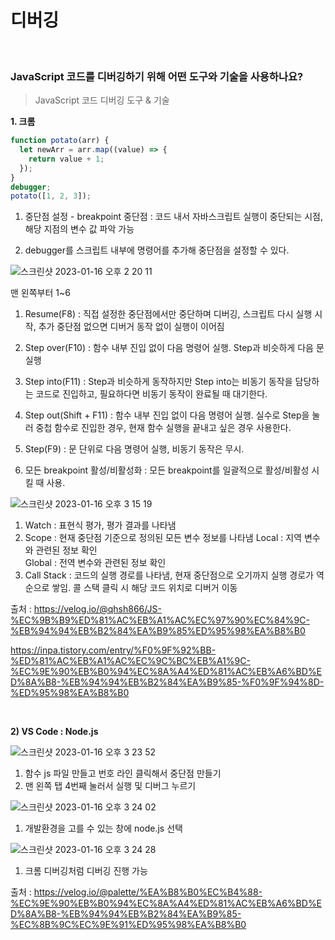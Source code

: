 # 디버깅

<br/>

### JavaScript 코드를 디버깅하기 위해 어떤 도구와 기술을 사용하나요?

> JavaScript 코드 디버깅 도구 & 기술

**1. 크롬**

```js
function potato(arr) {
  let newArr = arr.map((value) => {
    return value + 1;
  });
}
debugger;
potato([1, 2, 3]);
```

1. 중단점 설정 - breakpoint
   중단점 : 코드 내서 자바스크립트 실행이 중단되는 시점, 해당 지점의 변수 값 파악 가능

2. debugger를 스크립트 내부에 명령어를 추가해 중단점을 설정할 수 있다.

![스크린샷 2023-01-16 오후 2 20 11](https://user-images.githubusercontent.com/107454269/212604163-cba866fc-86ab-4d0b-a6fb-22a44ca2747f.png)

맨 왼쪽부터 1~6

1. Resume(F8) : 직접 설정한 중단점에서만 중단하며 디버깅, 스크립트 다시 실행 시작, 추가 중단점 없으면 디버거 동작 없이 실행이 이어짐

2. Step over(F10) : 함수 내부 진입 없이 다음 명령어 실행.
   Step과 비슷하게 다음 문 실행

3. Step into(F11) : Step과 비슷하게 동작하지만 Step into는 비동기 동작을 담당하는 코드로 진입하고, 필요하다면 비동기 동작이 완료될 때 대기한다.

4. Step out(Shift + F11) : 함수 내부 진입 없이 다음 명령어 실행.
   실수로 Step을 눌러 중첩 함수로 진입한 경우, 현재 함수 실행을 끝내고 싶은 경우 사용한다.

5. Step(F9) : 문 단위로 다음 명령어 실행, 비동기 동작은 무시.

6. 모든 breakpoint 활성/비활성화 : 모든 breakpoint를 일괄적으로 활성/비활성 시킬 때 사용.

![스크린샷 2023-01-16 오후 3 15 19](https://user-images.githubusercontent.com/107454269/212610902-15241608-7272-4c6e-aeb7-ec0ffde14c8c.png)

1. Watch : 표현식 평가, 평가 결과를 나타냄
2. Scope : 현재 중단점 기준으로 정의된 모든 변수 정보를 나타냄
   Local : 지역 변수와 관련된 정보 확인  
   Global : 전역 변수와 관련된 정보 확인
3. Call Stack : 코드의 실행 경로를 나타냄, 현재 중단점으로 오기까지 실행 경로가 역순으로 쌓임. 콜 스택 클릭 시 해당 코드 위치로 디버거 이동

출처 : https://velog.io/@qhsh866/JS-%EC%9B%B9%ED%81%AC%EB%A1%AC%EC%97%90%EC%84%9C-%EB%94%94%EB%B2%84%EA%B9%85%ED%95%98%EA%B8%B0

https://inpa.tistory.com/entry/%F0%9F%92%BB-%ED%81%AC%EB%A1%AC%EC%9C%BC%EB%A1%9C-%EC%9E%90%EB%B0%94%EC%8A%A4%ED%81%AC%EB%A6%BD%ED%8A%B8-%EB%94%94%EB%B2%84%EA%B9%85-%F0%9F%94%8D-%ED%95%98%EA%B8%B0

</br>

**2) VS Code : Node.js**

![스크린샷 2023-01-16 오후 3 23 52](https://user-images.githubusercontent.com/107454269/212612362-a8f72bd4-5386-47b9-b07d-875942d45a09.png)

1. 함수 js 파일 만들고 번호 라인 클릭해서 중단점 만들기
2. 맨 왼쪽 탭 4번째 눌러서 실행 및 디버그 누르기

![스크린샷 2023-01-16 오후 3 24 02](https://user-images.githubusercontent.com/107454269/212612374-d1f7ee8e-a018-425f-9717-71d8c61047fb.png)

1. 개발환경을 고를 수 있는 창에 node.js 선택

![스크린샷 2023-01-16 오후 3 24 28](https://user-images.githubusercontent.com/107454269/212612382-764aaf2b-5c94-4348-9490-267afe4b68f4.png)

1. 크롬 디버깅처럼 디버깅 진행 가능

출처 : https://velog.io/@palette/%EA%B8%B0%EC%B4%88-%EC%9E%90%EB%B0%94%EC%8A%A4%ED%81%AC%EB%A6%BD%ED%8A%B8-%EB%94%94%EB%B2%84%EA%B9%85-%EC%8B%9C%EC%9E%91%ED%95%98%EA%B8%B0
